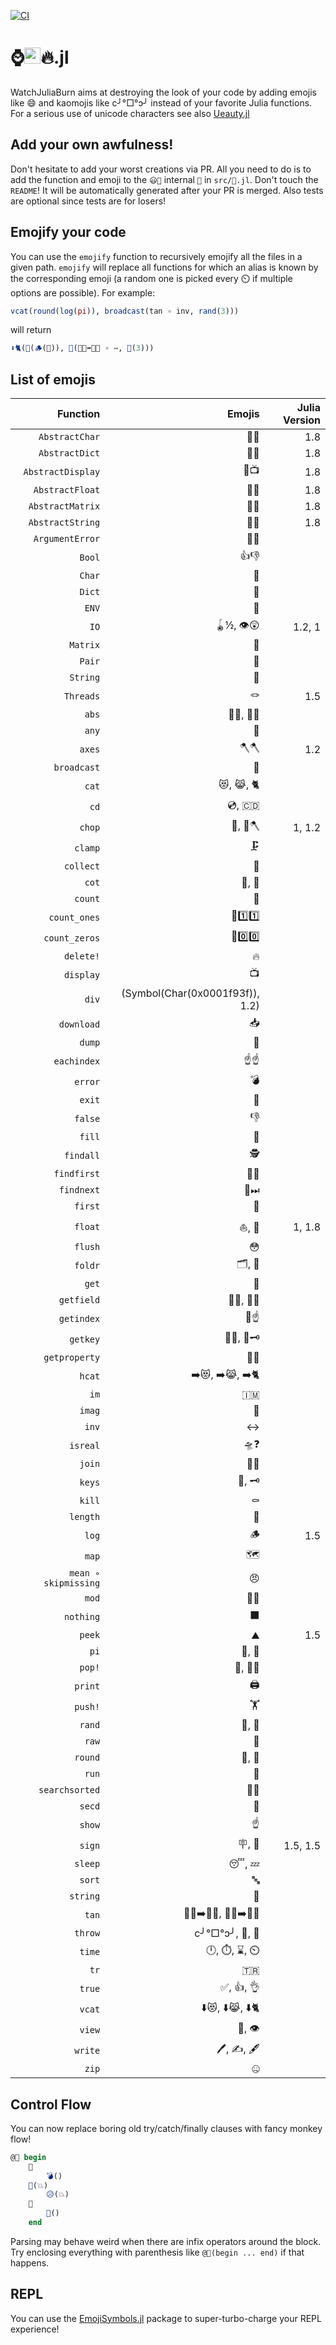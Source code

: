 [![CI](https://github.com/theogf/WatchJuliaBurn.jl/actions/workflows/CI.yml/badge.svg)](https://github.com/theogf/WatchJuliaBurn.jl/actions/workflows/CI.yml)
# ⌚<img src="https://raw.githubusercontent.com/JuliaLang/julia/master/doc/src/assets/julia.ico" height="26"/>🔥.jl

WatchJuliaBurn aims at destroying the look of your code by adding emojis like :smile: and kaomojis like c╯°□°ↄ╯ instead of your favorite Julia functions.
For a serious use of unicode characters see also [Ueauty.jl](https://gitlab.com/ExpandingMan/Ueauty.jl)

## Add your own awfulness!

Don't hesitate to add your worst creations via PR. All you need to do is to add the function and emoji to the `😃📖` internal `📖` in `src/📖.jl`. Don't touch the `README`!
It will be automatically generated after your PR is merged. Also tests are optional since tests are for losers!

## Emojify your code

You can use the `emojify` function to recursively emojify all the files in a given path. `emojify` will replace all functions for which an alias is known
by the corresponding emoji (a random one is picked every ⏲️ if multiple options are possible).
For example:

```julia
vcat(round(log(pi)), broadcast(tan ∘ inv, rand(3)))
```

will return

```julia
⬇️🐈(🎠(🪵(🍰)), 📡(🧑🏻➡️🧑🏽 ∘ ↔, 🎲(3)))
```

## List of emojis

|             Function |                          Emojis | Julia Version |
| --------------------:| -------------------------------:| -------------:|
|       `AbstractChar` |                              🫥🚗 |           1.8 |
|       `AbstractDict` |                              🫥📖 |           1.8 |
|    `AbstractDisplay` |                              🫥📺 |           1.8 |
|      `AbstractFloat` |                              🫥🛟 |           1.8 |
|     `AbstractMatrix` |                              🫥🔢 |           1.8 |
|     `AbstractString` |                              🫥🧵 |           1.8 |
|      `ArgumentError` |                              💬🚨 |               |
|               `Bool` |                              👍👎 |               |
|               `Char` |                               🚗 |               |
|               `Dict` |                               📖 |               |
|                `ENV` |                               🧧 |               |
|                 `IO` |                         🪀½, 👁️😲 |        1.2, 1 |
|             `Matrix` |                               🔢 |               |
|               `Pair` |                               🍐 |               |
|             `String` |                               🧵 |               |
|            `Threads` |                               🪢 |           1.5 |
|                `abs` |                          👔💪, 🎽💪 |               |
|                `any` |                               👩 |               |
|               `axes` |                              🪓🪓 |           1.2 |
|          `broadcast` |                               📡 |               |
|                `cat` |                         😻, 😹, 🐈 |               |
|                 `cd` |                           💿, 🇨🇩 |               |
|               `chop` |                           🥢, 🌳🪓 |        1, 1.2 |
|              `clamp` |                              🗜️ |               |
|            `collect` |                               🧺 |               |
|                `cot` |                            🧥, 🥼 |               |
|              `count` |                               🧮 |               |
|         `count_ones` |                         🧮1️⃣1️⃣ |               |
|        `count_zeros` |                         🧮0️⃣0️⃣ |               |
|            `delete!` |                               🔥 |               |
|            `display` |                               📺 |               |
|                `div` | (Symbol(Char(0x0001f93f)), 1.2) |               |
|           `download` |                               📥 |               |
|               `dump` |                               💩 |               |
|          `eachindex` |                            ☝️☝️ |               |
|              `error` |                               💣 |               |
|               `exit` |                               🚪 |               |
|              `false` |                               👎 |               |
|               `fill` |                               🚰 |               |
|            `findall` |                              🕵️ |               |
|          `findfirst` |                              🔎🥇 |               |
|           `findnext` |                              🔎⏭ |               |
|              `first` |                               🥇 |               |
|              `float` |                           ⛵️, 🛟 |        1, 1.8 |
|              `flush` |                               😳 |               |
|              `foldr` |                            🗂, 📁 |               |
|                `get` |                               🤲 |               |
|           `getfield` |                          🤲🌽, 🤲🌾 |               |
|           `getindex` |                             🤲☝️ |               |
|             `getkey` |                          🤲🔑, 🤲🗝 |               |
|        `getproperty` |                              🤲🏡 |               |
|               `hcat` |                   ➡️😻, ➡️😹, ➡️🐈 |               |
|                 `im` |                              🇮🇲 |               |
|               `imag` |                               🔮 |               |
|                `inv` |                               ↔ |               |
|             `isreal` |                              🛸❓ |               |
|               `join` |                              🚪🚶 |               |
|               `keys` |                            🔑, 🗝 |               |
|               `kill` |                              ⚰️ |               |
|             `length` |                               📏 |               |
|                `log` |                               🪵 |           1.5 |
|                `map` |                               🗺 |               |
| `mean ∘ skipmissing` |                               😠 |               |
|                `mod` |                              🛵🔧 |               |
|            `nothing` |                               ⬛ |               |
|               `peek` |                              ⛰️ |           1.5 |
|                 `pi` |                            🥧, 🍰 |               |
|               `pop!` |                           🍾, 🏹🎈 |               |
|              `print` |                              🖨️ |               |
|              `push!` |                              🏋️ |               |
|               `rand` |                            🎰, 🎲 |               |
|                `raw` |                               🥩 |               |
|              `round` |                            🎠, 🔵 |               |
|                `run` |                               🏃 |               |
|       `searchsorted` |                              🔎🔤 |               |
|               `secd` |                               🥈 |               |
|               `show` |                              ☝️ |               |
|               `sign` |                            🪧, 🚏 |      1.5, 1.5 |
|              `sleep` |                            😴, 💤 |               |
|               `sort` |                               🔤 |               |
|             `string` |                               🎻 |               |
|                `tan` |                  🧑🏻➡️🧑🏽, 👩🏻➡️👩🏽 |               |
|              `throw` |                   c╯°□°ↄ╯, 🤮, 🚮 |               |
|               `time` |                    🕛, ⏱️, ⌛, ⏲️ |               |
|                 `tr` |                              🇹🇷 |               |
|               `true` |                         ✅, 👍, 👌 |               |
|               `vcat` |                   ⬇️😻, ⬇️😹, ⬇️🐈 |               |
|               `view` |                           👀, 👁️ |               |
|              `write` |                      🖊️, ✍️, 🖋️ |               |
|                `zip` |                               🤐 |               |
## Control Flow
You can now replace boring old try/catch/finally clauses with fancy monkey flow!

```julia
@🐒 begin
    🙈
    	💣()
    🙊(💥)
    	😥(💥)
    🙉
    	🍌()
    end
```

Parsing may behave weird when there are infix operators around the block. Try enclosing everything with parenthesis like `@🐒(begin ... end)` if that happens.

## REPL

You can use the [EmojiSymbols.jl](https://github.com/wookay/EmojiSymbols.jl) package to super-turbo-charge your REPL experience!
